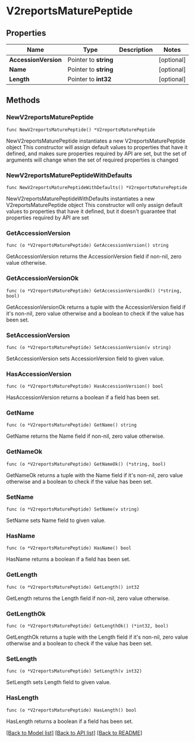 # V2reportsMaturePeptide

## Properties

Name | Type | Description | Notes
------------ | ------------- | ------------- | -------------
**AccessionVersion** | Pointer to **string** |  | [optional] 
**Name** | Pointer to **string** |  | [optional] 
**Length** | Pointer to **int32** |  | [optional] 

## Methods

### NewV2reportsMaturePeptide

`func NewV2reportsMaturePeptide() *V2reportsMaturePeptide`

NewV2reportsMaturePeptide instantiates a new V2reportsMaturePeptide object
This constructor will assign default values to properties that have it defined,
and makes sure properties required by API are set, but the set of arguments
will change when the set of required properties is changed

### NewV2reportsMaturePeptideWithDefaults

`func NewV2reportsMaturePeptideWithDefaults() *V2reportsMaturePeptide`

NewV2reportsMaturePeptideWithDefaults instantiates a new V2reportsMaturePeptide object
This constructor will only assign default values to properties that have it defined,
but it doesn't guarantee that properties required by API are set

### GetAccessionVersion

`func (o *V2reportsMaturePeptide) GetAccessionVersion() string`

GetAccessionVersion returns the AccessionVersion field if non-nil, zero value otherwise.

### GetAccessionVersionOk

`func (o *V2reportsMaturePeptide) GetAccessionVersionOk() (*string, bool)`

GetAccessionVersionOk returns a tuple with the AccessionVersion field if it's non-nil, zero value otherwise
and a boolean to check if the value has been set.

### SetAccessionVersion

`func (o *V2reportsMaturePeptide) SetAccessionVersion(v string)`

SetAccessionVersion sets AccessionVersion field to given value.

### HasAccessionVersion

`func (o *V2reportsMaturePeptide) HasAccessionVersion() bool`

HasAccessionVersion returns a boolean if a field has been set.

### GetName

`func (o *V2reportsMaturePeptide) GetName() string`

GetName returns the Name field if non-nil, zero value otherwise.

### GetNameOk

`func (o *V2reportsMaturePeptide) GetNameOk() (*string, bool)`

GetNameOk returns a tuple with the Name field if it's non-nil, zero value otherwise
and a boolean to check if the value has been set.

### SetName

`func (o *V2reportsMaturePeptide) SetName(v string)`

SetName sets Name field to given value.

### HasName

`func (o *V2reportsMaturePeptide) HasName() bool`

HasName returns a boolean if a field has been set.

### GetLength

`func (o *V2reportsMaturePeptide) GetLength() int32`

GetLength returns the Length field if non-nil, zero value otherwise.

### GetLengthOk

`func (o *V2reportsMaturePeptide) GetLengthOk() (*int32, bool)`

GetLengthOk returns a tuple with the Length field if it's non-nil, zero value otherwise
and a boolean to check if the value has been set.

### SetLength

`func (o *V2reportsMaturePeptide) SetLength(v int32)`

SetLength sets Length field to given value.

### HasLength

`func (o *V2reportsMaturePeptide) HasLength() bool`

HasLength returns a boolean if a field has been set.


[[Back to Model list]](../README.md#documentation-for-models) [[Back to API list]](../README.md#documentation-for-api-endpoints) [[Back to README]](../README.md)


